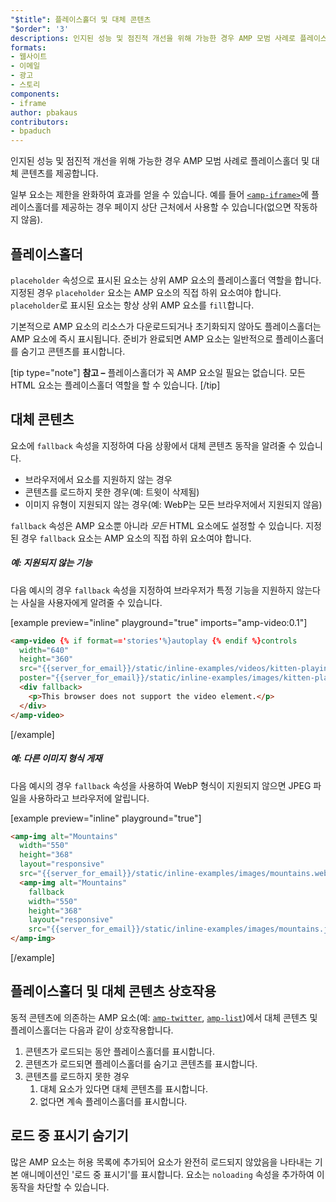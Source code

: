 ```yaml
---
"$title": 플레이스홀더 및 대체 콘텐츠
"$order": '3'
descriptions: 인지된 성능 및 점진적 개선을 위해 가능한 경우 AMP 모범 사례로 플레이스홀더 및 대체 콘텐츠를 제공합니다.
formats:
- 웹사이트
- 이메일
- 광고
- 스토리
components:
- iframe
author: pbakaus
contributors:
- bpaduch
---
```


인지된 성능 및 점진적 개선을 위해 가능한 경우 AMP 모범 사례로 플레이스홀더 및 대체 콘텐츠를 제공합니다.

일부 요소는 제한을 완화하여 효과를 얻을 수 있습니다. 예를 들어 [`<amp-iframe>`](../../../../documentation/components/reference/amp-iframe.md#iframe-with-placeholder)에 플레이스홀더를 제공하는 경우 페이지 상단 근처에서 사용할 수 있습니다(없으면 작동하지 않음).

## 플레이스홀더

`placeholder` 속성으로 표시된 요소는 상위 AMP 요소의 플레이스홀더 역할을 합니다. 지정된 경우 `placeholder` 요소는 AMP 요소의 직접 하위 요소여야 합니다. `placeholder`로 표시된 요소는 항상 상위 AMP 요소를 `fill`합니다.

<amp-anim src="{{server_for_email}}/static/inline-examples/images/wavepool.gif"
  layout="responsive"
  width="400"
  height="300">
  <amp-img placeholder
    src="{{server_for_email}}/static/inline-examples/images/wavepool.png"
    layout="fill">
  </amp-img>
</amp-anim>


기본적으로 AMP 요소의 리소스가 다운로드되거나 초기화되지 않아도 플레이스홀더는 AMP 요소에 즉시 표시됩니다. 준비가 완료되면 AMP 요소는 일반적으로 플레이스홀더를 숨기고 콘텐츠를 표시합니다.

[tip type="note"] <strong>참고 –</strong> 플레이스홀더가 꼭 AMP 요소일 필요는 없습니다. 모든 HTML 요소는 플레이스홀더 역할을 할 수 있습니다. [/tip]

## 대체 콘텐츠 <a name="fallbacks"></a>

요소에 `fallback` 속성을 지정하여 다음 상황에서 대체 콘텐츠 동작을 알려줄 수 있습니다.

- 브라우저에서 요소를 지원하지 않는 경우
- 콘텐츠를 로드하지 못한 경우(예: 트윗이 삭제됨)
- 이미지 유형이 지원되지 않는 경우(예: WebP는 모든 브라우저에서 지원되지 않음)

`fallback` 속성은 AMP 요소뿐 아니라 *모든* HTML 요소에도 설정할 수 있습니다. 지정된 경우 `fallback` 요소는 AMP 요소의 직접 하위 요소여야 합니다.

##### 예: 지원되지 않는 기능

다음 예시의 경우 `fallback` 속성을 지정하여 브라우저가 특정 기능을 지원하지 않는다는 사실을 사용자에게 알려줄 수 있습니다.

[example preview="inline" playground="true" imports="amp-video:0.1"]
```html
<amp-video {% if format=='stories'%}autoplay {% endif %}controls
  width="640"
  height="360"
  src="{{server_for_email}}/static/inline-examples/videos/kitten-playing.mp4"
  poster="{{server_for_email}}/static/inline-examples/images/kitten-playing.png">
  <div fallback>
    <p>This browser does not support the video element.</p>
  </div>
</amp-video>
```
[/example]

##### 예: 다른 이미지 형식 게재

다음 예시의 경우 `fallback` 속성을 사용하여 WebP 형식이 지원되지 않으면 JPEG 파일을 사용하라고 브라우저에 알립니다.

[example preview="inline" playground="true"]
```html
<amp-img alt="Mountains"
  width="550"
  height="368"
  layout="responsive"
  src="{{server_for_email}}/static/inline-examples/images/mountains.webp">
  <amp-img alt="Mountains"
    fallback
    width="550"
    height="368"
    layout="responsive"
    src="{{server_for_email}}/static/inline-examples/images/mountains.jpg"></amp-img>
</amp-img>
```
[/example]

## 플레이스홀더 및 대체 콘텐츠 상호작용

동적 콘텐츠에 의존하는 AMP 요소(예: [`amp-twitter`](../../../../documentation/components/reference/amp-twitter.md), [`amp-list`](../../../../documentation/components/reference/amp-list.md))에서 대체 콘텐츠 및 플레이스홀더는 다음과 같이 상호작용합니다.

<ol>
  <li>콘텐츠가 로드되는 동안 플레이스홀더를 표시합니다.</li>
  <li>콘텐츠가 로드되면 플레이스홀더를 숨기고 콘텐츠를 표시합니다.</li>
  <li>콘텐츠를 로드하지 못한 경우     <ol>
<li>대체 요소가 있다면 대체 콘텐츠를 표시합니다.</li> <li>없다면 계속 플레이스홀더를 표시합니다.</li>
</ol>
</li>
</ol>

## 로드 중 표시기 숨기기

많은 AMP 요소는 허용 목록에 추가되어 요소가 완전히 로드되지 않았음을 나타내는 기본 애니메이션인 '로드 중 표시기'를 표시합니다. 요소는 `noloading` 속성을 추가하여 이 동작을 차단할 수 있습니다.
